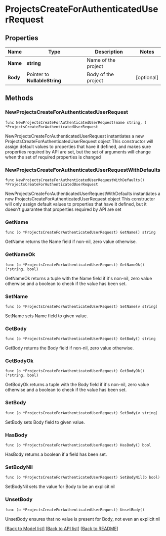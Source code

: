 # ProjectsCreateForAuthenticatedUserRequest

## Properties

Name | Type | Description | Notes
------------ | ------------- | ------------- | -------------
**Name** | **string** | Name of the project | 
**Body** | Pointer to **NullableString** | Body of the project | [optional] 

## Methods

### NewProjectsCreateForAuthenticatedUserRequest

`func NewProjectsCreateForAuthenticatedUserRequest(name string, ) *ProjectsCreateForAuthenticatedUserRequest`

NewProjectsCreateForAuthenticatedUserRequest instantiates a new ProjectsCreateForAuthenticatedUserRequest object
This constructor will assign default values to properties that have it defined,
and makes sure properties required by API are set, but the set of arguments
will change when the set of required properties is changed

### NewProjectsCreateForAuthenticatedUserRequestWithDefaults

`func NewProjectsCreateForAuthenticatedUserRequestWithDefaults() *ProjectsCreateForAuthenticatedUserRequest`

NewProjectsCreateForAuthenticatedUserRequestWithDefaults instantiates a new ProjectsCreateForAuthenticatedUserRequest object
This constructor will only assign default values to properties that have it defined,
but it doesn't guarantee that properties required by API are set

### GetName

`func (o *ProjectsCreateForAuthenticatedUserRequest) GetName() string`

GetName returns the Name field if non-nil, zero value otherwise.

### GetNameOk

`func (o *ProjectsCreateForAuthenticatedUserRequest) GetNameOk() (*string, bool)`

GetNameOk returns a tuple with the Name field if it's non-nil, zero value otherwise
and a boolean to check if the value has been set.

### SetName

`func (o *ProjectsCreateForAuthenticatedUserRequest) SetName(v string)`

SetName sets Name field to given value.


### GetBody

`func (o *ProjectsCreateForAuthenticatedUserRequest) GetBody() string`

GetBody returns the Body field if non-nil, zero value otherwise.

### GetBodyOk

`func (o *ProjectsCreateForAuthenticatedUserRequest) GetBodyOk() (*string, bool)`

GetBodyOk returns a tuple with the Body field if it's non-nil, zero value otherwise
and a boolean to check if the value has been set.

### SetBody

`func (o *ProjectsCreateForAuthenticatedUserRequest) SetBody(v string)`

SetBody sets Body field to given value.

### HasBody

`func (o *ProjectsCreateForAuthenticatedUserRequest) HasBody() bool`

HasBody returns a boolean if a field has been set.

### SetBodyNil

`func (o *ProjectsCreateForAuthenticatedUserRequest) SetBodyNil(b bool)`

 SetBodyNil sets the value for Body to be an explicit nil

### UnsetBody
`func (o *ProjectsCreateForAuthenticatedUserRequest) UnsetBody()`

UnsetBody ensures that no value is present for Body, not even an explicit nil

[[Back to Model list]](../README.md#documentation-for-models) [[Back to API list]](../README.md#documentation-for-api-endpoints) [[Back to README]](../README.md)


